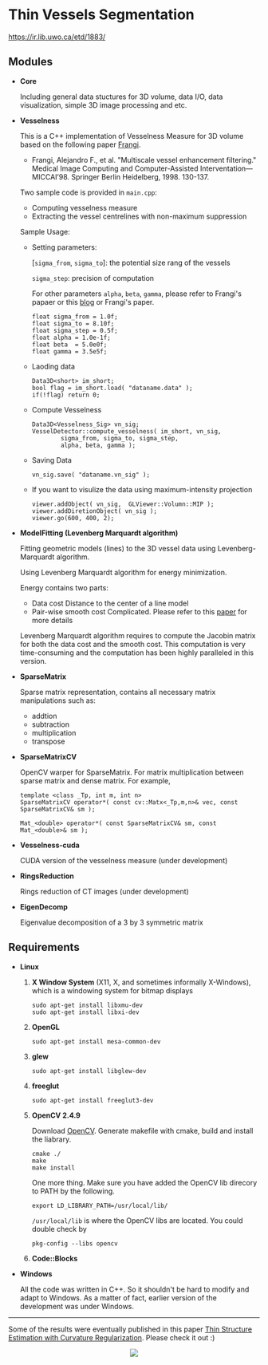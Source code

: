 Thin Vessels Segmentation
========================

https://ir.lib.uwo.ca/etd/1883/

Modules
---------------

-   **Core**

    Including general data stuctures for 3D volume, data I/O, data visualization, simple 3D image processing and etc. 

-   **Vesselness**

    This is a C++ implementation of Vesselness Measure for 3D volume based on the following paper [Frangi](http://link.springer.com/chapter/10.1007/BFb0056195#page-1). 

    - Frangi, Alejandro F., et al. "Multiscale vessel enhancement filtering." Medical Image Computing and Computer-Assisted Interventation—MICCAI’98. Springer Berlin Heidelberg, 1998. 130-137.

    Two sample code is provided in `main.cpp`:
    
    - Computing vesselness measure
    - Extracting the vessel centrelines with non-maximum suppression

    Sample Usage: 

    - Setting parameters: 
    
      
      [`sigma_from`, `sigma_to`]: the potential size rang of the vessels
      
      `sigma_step`: precision of computation
      
      For other parameters `alpha`, `beta`, `gamma`, please refer to Frangi's papaer or this [blog](http://yzhong.co/?p=351) or Frangi's paper. 

        ```
        float sigma_from = 1.0f;  
        float sigma_to = 8.10f;   
        float sigma_step = 0.5f;  
        float alpha = 1.0e-1f;	
    	float beta  = 5.0e0f;     
        float gamma = 3.5e5f; 
        ```

    - Laoding data

        ```
        Data3D<short> im_short;       
        bool flag = im_short.load( "dataname.data" );         
        if(!flag) return 0;       
        ```
		
    - Compute Vesselness

        ```
        Data3D<Vesselness_Sig> vn_sig;        
        VesselDetector::compute_vesselness( im_short, vn_sig,         
                sigma_from, sigma_to, sigma_step,        
                alpha, beta, gamma );
        ```
	
    - Saving Data

        ```
        vn_sig.save( "dataname.vn_sig" );
        ```

    - If you want to visulize the data using maximum-intensity projection

        ```
        viewer.addObject( vn_sig,  GLViewer::Volumn::MIP );
        viewer.addDiretionObject( vn_sig );
        viewer.go(600, 400, 2);
        ```

-   **ModelFitting (Levenberg Marquardt algorithm)**

    Fitting geometric models (lines) to the 3D vessel data using Levenberg-Marquardt algorithm. 

    Using Levenberg Marquardt algorithm for energy minimization. 

    Energy contains two parts:

    - Data cost
      Distance to the center of a line model
    - Pair-wise smooth cost
      Complicated. Please refer to this [paper](http://www.csd.uwo.ca/~yuri/Abstracts/cvpr12-abs.shtml) for more details

    Levenberg Marquardt algorithm requires to compute the Jacobin matrix for both the data cost and the smooth cost. This computation is very time-consuming and the computation has been highly paralleled in this version. 

-   **SparseMatrix**

    Sparse matrix representation, contains all necessary matrix manipulations such as: 
    
      - addtion
      - subtraction
      - multiplication
      - transpose
   
-   **SparseMatrixCV**

    OpenCV warper for SparseMatrix. For matrix multiplication between sparse matrix and dense matrix. For example, 

    ```
    template <class _Tp, int m, int n>    
    SparseMatrixCV operator*( const cv::Matx<_Tp,m,n>& vec, const SparseMatrixCV& sm );     
    ```
    ```
    Mat_<double> operator*( const SparseMatrixCV& sm, const Mat_<double>& sm );    
    ```

-   **Vesselness-cuda** 

    CUDA version of the vesselness measure (under development)
    
-   **RingsReduction**

    Rings reduction of CT images (under development)
    
-   **EigenDecomp**

    Eigenvalue decomposition of a 3 by 3 symmetric matrix



Requirements
---------------

-  **Linux**

	1. **X Window System** (X11, X, and sometimes informally X-Windows), which is a windowing system for bitmap displays
	
	    ```
	    sudo apt-get install libxmu-dev
	    sudo apt-get install libxi-dev
	    ```
	
	2. **OpenGL**
	
	    `sudo apt-get install mesa-common-dev`

	3. **glew**
	
	    `sudo apt-get install libglew-dev`
	
	4. **freeglut**
	
	    `sudo apt-get install freeglut3-dev`
	
	5. **OpenCV 2.4.9**
	
	    Download [OpenCV](http://opencv.org/). Generate makefile with cmake, build and install the liabrary. 
	
	    ```
	    cmake ./
	    make
	    make install
	    ```
	    One more thing. Make sure you have added the OpenCV lib direcory to PATH by the following.

	    `export LD_LIBRARY_PATH=/usr/local/lib/`

	    `/usr/local/lib` is where the OpenCV libs are located. You could double check by
	    
	    ```
	    pkg-config --libs opencv
	    ```

	6. **Code::Blocks**


-  **Windows**

    All the code was written in C++. So it shouldn't be hard to modify and adapt to Windows. As a matter of fact, earlier version of the development was under Windows. 

----

Some of the results were eventually published in this paper [Thin Structure Estimation with Curvature Regularization](http://www.csd.uwo.ca/~yuri/Papers/iccv15_thin.pdf). Please check it out :) 

<p align="center"> 
	<img src="vessels.png"/>
</p>

 
